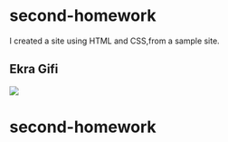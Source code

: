 <h1>second-homework</h1>

I created a site using HTML and CSS,from a sample site.

<h2>Ekra Gifi</h2>

![](ekran.gif)


# second-homework
